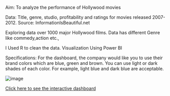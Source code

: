 Aim: To analyze the performance of Hollywood movies 

Data: Title, genre, studio, profitability and ratings for movies released 2007-2012. Source: InformationIsBeautiful.net 

Exploring data over 1000 major Hollywood films. Data has different Genre like commedy,action etc.,

I Used R to clean the data. Visualization Using Power BI

Specifications: For the dashboard, the company would like you to use their brand colors which are blue, green and brown. You can use light or dark shades of each color. For example, light blue and dark blue are acceptable. 

![image](https://user-images.githubusercontent.com/99494839/232023934-9905b111-724b-4a5a-a42a-a0365143b191.png)

<a href="https://app.powerbi.com/groups/me/reports/72fc0367-a9b5-4d4d-9ec5-599c21220866/ReportSection">Click here to see the interactive dashboard</a>
